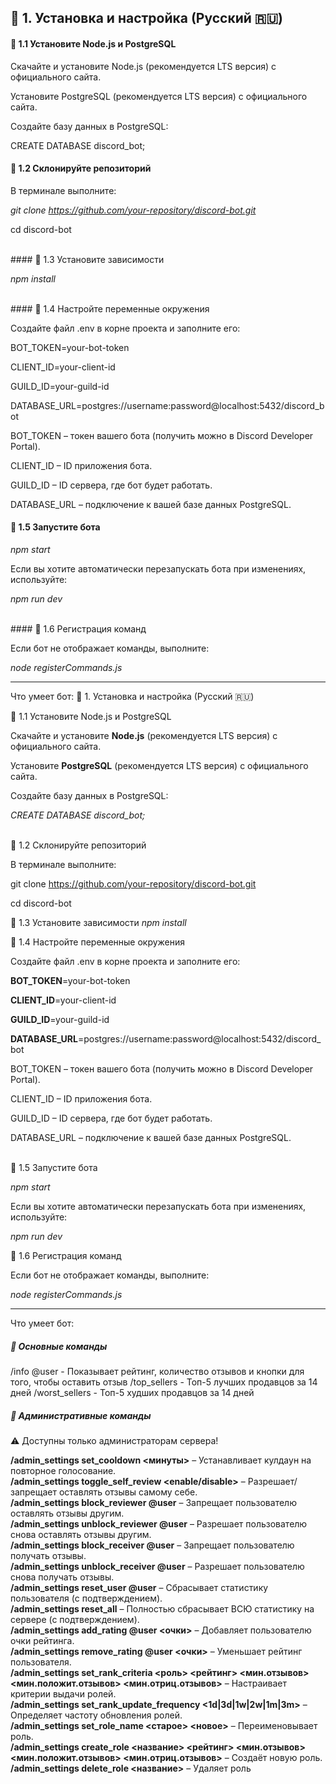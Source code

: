 ## 📌 1. Установка и настройка (Русский 🇷🇺)

#### 🔹 1.1 Установите Node.js и PostgreSQL

Скачайте и установите Node.js (рекомендуется LTS версия) с официального сайта.

Установите PostgreSQL (рекомендуется LTS версия) с официального сайта.

Создайте базу данных в PostgreSQL:

CREATE DATABASE discord_bot;
<br>

#### 🔹 1.2 Склонируйте репозиторий

В терминале выполните:

*git clone https://github.com/your-repository/discord-bot.git*

cd discord-bot

<br>
#### 🔹 1.3 Установите зависимости

*npm install*

<br>
#### 🔹 1.4 Настройте переменные окружения

Создайте файл .env в корне проекта и заполните его:

BOT_TOKEN=your-bot-token

CLIENT_ID=your-client-id

GUILD_ID=your-guild-id

DATABASE_URL=postgres://username:password@localhost:5432/discord_bot

BOT_TOKEN – токен вашего бота (получить можно в Discord Developer Portal).

CLIENT_ID – ID приложения бота.

GUILD_ID – ID сервера, где бот будет работать.

DATABASE_URL – подключение к вашей базе данных PostgreSQL.
<br>

#### 🔹 1.5 Запустите бота

*npm start*

Если вы хотите автоматически перезапускать бота при изменениях, используйте:

*npm run dev*

<br>
#### 🔹 1.6 Регистрация команд

Если бот не отображает команды, выполните:

*node registerCommands.js*
<br>
_________________________

Что умеет бот:
📌 1. Установка и настройка (Русский 🇷🇺)<br>

🔹 1.1 Установите Node.js и PostgreSQL

Скачайте и установите **Node.js** (рекомендуется LTS версия) с официального сайта.

Установите **PostgreSQL** (рекомендуется LTS версия) с официального сайта.

Создайте базу данных в PostgreSQL:

*CREATE DATABASE discord_bot;*

<br>
🔹 1.2 Склонируйте репозиторий

В терминале выполните:

git clone https://github.com/your-repository/discord-bot.git

cd discord-bot
<br>

🔹 1.3 Установите зависимости
*npm install*
<br>

🔹 1.4 Настройте переменные окружения

Создайте файл .env в корне проекта и заполните его:

**BOT_TOKEN**=your-bot-token

**CLIENT_ID**=your-client-id

**GUILD_ID**=your-guild-id

**DATABASE_URL**=postgres://username:password@localhost:5432/discord_bot

BOT_TOKEN – токен вашего бота (получить можно в Discord Developer Portal).

CLIENT_ID – ID приложения бота.

GUILD_ID – ID сервера, где бот будет работать.

DATABASE_URL – подключение к вашей базе данных PostgreSQL.

<br>
🔹 1.5 Запустите бота

*npm start*

Если вы хотите автоматически перезапускать бота при изменениях, используйте:

*npm run dev*
<br>

🔹 1.6 Регистрация команд

Если бот не отображает команды, выполните:

*node registerCommands.js*

_________________________

Что умеет бот:

##### 🎯 Основные команды
/info @user	- Показывает рейтинг, количество отзывов и кнопки для того, чтобы оставить отзыв
/top_sellers - Топ-5 лучших продавцов за 14 дней
/worst_sellers - Топ-5 худших продавцов за 14 дней
<br>
##### 🔧 Административные команды
⚠️ Доступны только администраторам сервера!

**/admin_settings set_cooldown <минуты>** – Устанавливает кулдаун на повторное голосование.<br>
**/admin_settings toggle_self_review <enable/disable>** – Разрешает/запрещает оставлять отзывы самому себе.<br>
**/admin_settings block_reviewer @user** – Запрещает пользователю оставлять отзывы другим.<br>
**/admin_settings unblock_reviewer @user** – Разрешает пользователю снова оставлять отзывы другим.<br>
**/admin_settings block_receiver @user** – Запрещает пользователю получать отзывы.<br>
**/admin_settings unblock_receiver @user** – Разрешает пользователю снова получать отзывы.<br>
**/admin_settings reset_user @user** – Сбрасывает статистику пользователя (с подтверждением).<br>
**/admin_settings reset_all** – Полностью сбрасывает ВСЮ статистику на сервере (с подтверждением).<br>
**/admin_settings add_rating @user <очки>** – Добавляет пользователю очки рейтинга.<br>
**/admin_settings remove_rating @user <очки>** – Уменьшает рейтинг пользователя.<br>
**/admin_settings set_rank_criteria <роль> <рейтинг> <мин.отзывов> <мин.положит.отзывов> <мин.отриц.отзывов>** – Настраивает критерии выдачи ролей.<br>
**/admin_settings set_rank_update_frequency <1d|3d|1w|2w|1m|3m>** – Определяет частоту обновления ролей.<br>
**/admin_settings set_role_name <старое> <новое>** – Переименовывает роль.<br>
**/admin_settings create_role <название> <рейтинг> <мин.отзывов> <мин.положит.отзывов> <мин.отриц.отзывов>** – Создаёт новую роль.
<br>
**/admin_settings delete_role <название>** – Удаляет роль
